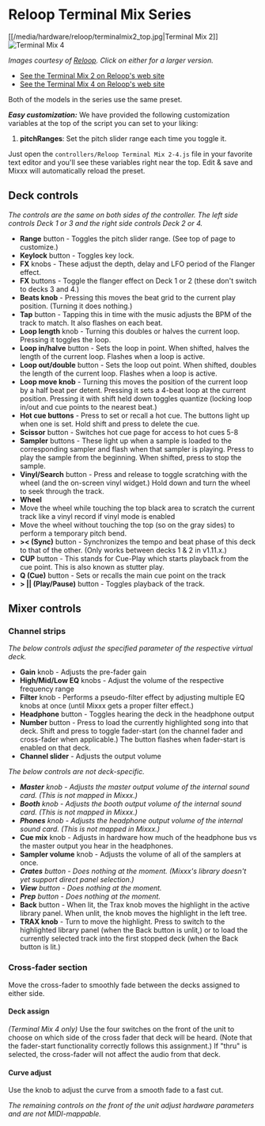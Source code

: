 # Reloop Terminal Mix Series

  
  
  
[[/media/hardware/reloop/terminalmix2_top.jpg|Terminal Mix 2]] ![Terminal Mix
4](/hardware/reloop/terminalmix4_top.jpg)

*Images courtesy of [Reloop](http://www.reloop.com/). Click on either
for a larger version.*

  - [See the Terminal Mix 2 on Reloop's web
    site](http://www.reloop.com/reloop-terminal-mix-2)
  - [See the Terminal Mix 4 on Reloop's web
    site](http://www.reloop.com/reloop-terminal-mix-4)

Both of the models in the series use the same preset.

***Easy customization:*** We have provided the following customization
variables at the top of the script you can set to your liking:

1.  **pitchRanges**: Set the pitch slider range each time you toggle it.

Just open the `controllers/Reloop Terminal Mix 2-4.js` file in your
favorite text editor and you'll see these variables right near the top.
Edit & save and Mixxx will automatically reload the preset.

## Deck controls

*The controls are the same on both sides of the controller. The left
side controls Deck 1 or 3 and the right side controls Deck 2 or 4.*

  - **Range** button - Toggles the pitch slider range. (See top of page
    to customize.)
  - **Keylock** button - Toggles key lock.
  - **FX** knobs - These adjust the depth, delay and LFO period of the
    Flanger effect.
  - **FX** buttons - Toggle the flanger effect on Deck 1 or 2 (these
    don't switch to decks 3 and 4.)
  - **Beats knob** - Pressing this moves the beat grid to the current
    play position. (Turning it does nothing.)
  - **Tap** button - Tapping this in time with the music adjusts the BPM
    of the track to match. It also flashes on each beat.
  - **Loop length** knob - Turning this doubles or halves the current
    loop. Pressing it toggles the loop.
  - **Loop in/halve** button - Sets the loop in point. When shifted,
    halves the length of the current loop. Flashes when a loop is
    active.
  - **Loop out/double** button - Sets the loop out point. When shifted,
    doubles the length of the current loop. Flashes when a loop is
    active.
  - **Loop move knob** - Turning this moves the position of the current
    loop by a half beat per detent. Pressing it sets a 4-beat loop at
    the current position. Pressing it with shift held down toggles
    quantize (locking loop in/out and cue points to the nearest beat.)
  - **Hot cue buttons** - Press to set or recall a hot cue. The buttons
    light up when one is set. Hold shift and press to delete the cue.
  - **Scissor** button - Switches hot cue page for access to hot cues
    5-8
  - **Sampler** buttons - These light up when a sample is loaded to the
    corresponding sampler and flash when that sampler is playing. Press
    to play the sample from the beginning. When shifted, press to stop
    the sample.
  - **Vinyl/Search** button - Press and release to toggle scratching
    with the wheel (and the on-screen vinyl widget.) Hold down and turn
    the wheel to seek through the track.
  - **Wheel**
  - Move the wheel while touching the top black area to scratch the
    current track like a vinyl record if vinyl mode is enabled
  - Move the wheel without touching the top (so on the gray sides) to
    perform a temporary pitch bend.
  - **\>\< (Sync)** button - Synchronizes the tempo and beat phase of
    this deck to that of the other. (Only works between decks 1 & 2 in
    v1.11.x.)
  - **CUP** button - This stands for Cue-Play which starts playback from
    the cue point. This is also known as stutter play.
  - **Q (Cue)** button - Sets or recalls the main cue point on the track
  - **\> || (Play/Pause)** button - Toggles playback of the track.

## Mixer controls

### Channel strips

*The below controls adjust the specified parameter of the respective
virtual deck.*

  - **Gain** knob - Adjusts the pre-fader gain
  - **High/Mid/Low EQ** knobs - Adjust the volume of the respective
    frequency range
  - **Filter** knob - Performs a pseudo-filter effect by adjusting
    multiple EQ knobs at once (until Mixxx gets a proper filter effect.)
  - **Headphone** button - Toggles hearing the deck in the headphone
    output
  - **Number** button - Press to load the currently highlighted song
    into that deck. Shift and press to toggle fader-start (on the
    channel fader and cross-fader when applicable.) The button flashes
    when fader-start is enabled on that deck.
  - **Channel slider** - Adjusts the output volume

*The below controls are not deck-specific.*

  - ***Master** knob - Adjusts the master output volume of the internal
    sound card. (This is not mapped in Mixxx.)*
  - ***Booth** knob - Adjusts the booth output volume of the internal
    sound card. (This is not mapped in Mixxx.)*
  - ***Phones** knob - Adjusts the headphone output volume of the
    internal sound card. (This is not mapped in Mixxx.)*
  - **Cue mix** knob - Adjusts in hardware how much of the headphone bus
    vs the master output you hear in the headphones.
  - **Sampler volume** knob - Adjusts the volume of all of the samplers
    at once.
  - ***Crates** button - Does nothing at the moment. (Mixxx's library
    doesn't yet support direct panel selection.)*
  - ***View** button - Does nothing at the moment.*
  - ***Prep** button - Does nothing at the moment.*
  - **Back** button - When lit, the Trax knob moves the highlight in the
    active library panel. When unlit, the knob moves the highlight in
    the left tree.
  - **TRAX knob** - Turn to move the highlight. Press to switch to the
    highlighted library panel (when the Back button is unlit,) or to
    load the currently selected track into the first stopped deck (when
    the Back button is lit.)

### Cross-fader section

Move the cross-fader to smoothly fade between the decks assigned to
either side.

#### Deck assign

*(Terminal Mix 4 only)* Use the four switches on the front of the unit
to choose on which side of the cross fader that deck will be heard.
(Note that the fader-start functionality correctly follows this
assignment.) If "thru" is selected, the cross-fader will not affect the
audio from that deck.

#### Curve adjust

Use the knob to adjust the curve from a smooth fade to a fast cut.

*The remaining controls on the front of the unit adjust hardware
parameters and are not MIDI-mappable.*
